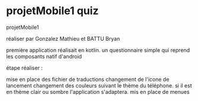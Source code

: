 # projetMobile1 quiz

projetMobile1

réaliser par Gonzalez Mathieu et BATTU Bryan

première application réalisait en kotlin. un questionnaire simple qui reprend les composants natif d'android

étape réaliser : 

mise en place des fichier de traductions
changement de l'icone de lancement
changement des couleurs suivant le thème du téléphone. si il est en thème clair ou sombre l'application s'adaptera.
mis en place de menues
